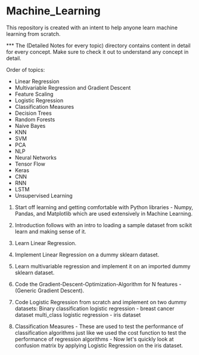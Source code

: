 # Machine_Learning
This repository is created with an intent to help anyone learn machine learning from scratch.

*** The (Detailed Notes for every topic) directory contains content in detail for every concept. Make sure to check it out to understand any concept in detail.

Order of topics:
- Linear Regression
- Multivariable Regression and Gradient Descent
- Feature Scaling
- Logistic Regression
- Classification Measures
- Decision Trees
- Random Forests
- Naive Bayes
- KNN
- SVM
- PCA
- NLP
- Neural Networks
- Tensor Flow
- Keras
- CNN
- RNN
- LSTM
- Unsupervised Learning



1. Start off learning and getting comfortable with Python libraries - Numpy, Pandas, and Matplotlib which are used extensively in Machine Learning.

2. Introduction follows with an intro to loading a sample dataset from scikit learn and making sense of it.

3. Learn Linear Regression.

4. Implement Linear Regression on a dummy sklearn dataset.

5. Learn multivariable regression and implement it on an imported dummy sklearn dataset.

6. Code the Gradient-Descent-Optimization-Algorithm for N features - (Generic Gradient Descent).

7. Code Logistic Regression from scratch and implement on two dummy datasets:
    Binary classification logistic regression - breast cancer dataset
    multi_class logistic regression - iris dataset
    
8. Classification Measures - These are used to test the performance of classification algorithms just like we used the cost function to test the performance of regression algorithms - Now let's quickly look at confusion matrix by applying Logistic Regression on the iris dataset.

